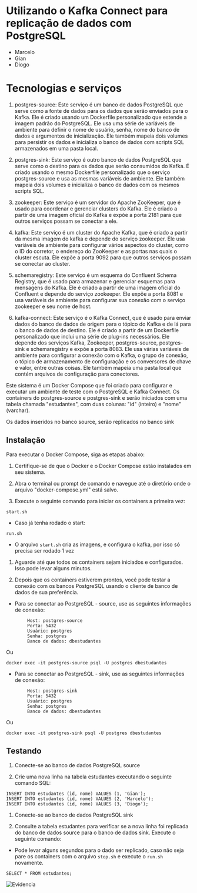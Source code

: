# Utilizando o Kafka Connect para replicação de dados com PostgreSQL

- Marcelo 
- Gian
- Diogo

# Tecnologias e serviços

1. postgres-source: Este serviço é um banco de dados PostgreSQL que serve como a fonte de dados para os dados que serão enviados para o Kafka. Ele é criado usando um Dockerfile personalizado que estende a imagem padrão do PostgreSQL. Ele usa uma série de variáveis ​​de ambiente para definir o nome de usuário, senha, nome do banco de dados e argumentos de inicialização. Ele também mapeia dois volumes para persistir os dados e inicializa o banco de dados com scripts SQL armazenados em uma pasta local.

1. postgres-sink: Este serviço é outro banco de dados PostgreSQL que serve como o destino para os dados que serão consumidos do Kafka. É criado usando o mesmo Dockerfile personalizado que o serviço postgres-source e usa as mesmas variáveis ​​de ambiente. Ele também mapeia dois volumes e inicializa o banco de dados com os mesmos scripts SQL.

1. zookeeper: Este serviço é um servidor do Apache ZooKeeper, que é usado para coordenar e gerenciar clusters do Kafka. Ele é criado a partir de uma imagem oficial do Kafka e expõe a porta 2181 para que outros serviços possam se conectar a ele.

1. kafka: Este serviço é um cluster do Apache Kafka, que é criado a partir da mesma imagem do kafka e depende do serviço zookeeper. Ele usa variáveis ​​de ambiente para configurar vários aspectos do cluster, como o ID do corretor, o endereço do ZooKeeper e as portas nas quais o cluster escuta. Ele expõe a porta 9092 para que outros serviços possam se conectar ao cluster.

1. schemaregistry: Este serviço é um esquema do Confluent Schema Registry, que é usado para armazenar e gerenciar esquemas para mensagens do Kafka. Ele é criado a partir de uma imagem oficial do Confluent e depende do serviço zookeeper. Ele expõe a porta 8081 e usa variáveis ​​de ambiente para configurar sua conexão com o serviço zookeeper e seu nome de host.

1. kafka-connect: Este serviço é o Kafka Connect, que é usado para enviar dados do banco de dados de origem para o tópico do Kafka e de lá para o banco de dados de destino. Ele é criado a partir de um Dockerfile personalizado que inclui uma série de plug-ins necessários. Ele depende dos serviços Kafka, Zookeeper, postgres-source, postgres-sink e schemaregistry e expõe a porta 8083. Ele usa várias variáveis ​​de ambiente para configurar a conexão com o Kafka, o grupo de conexão, o tópico de armazenamento de configuração e os conversores de chave e valor, entre outras coisas. Ele também mapeia uma pasta local que contém arquivos de configuração para conectores.

Este sistema é um Docker Compose que foi criado para configurar e executar um ambiente de teste com o PostgreSQL e Kafka Connect. Os containers do postgres-source e postgres-sink e  serão iniciados com uma tabela chamada "estudantes", com duas colunas: "id" (inteiro) e "nome" (varchar).

Os dados inseridos no banco source, serão replicados no banco sink


## Instalação

Para executar o Docker Compose, siga as etapas abaixo:

1. Certifique-se de que o Docker e o Docker Compose estão instalados em seu sistema.

1. Abra o terminal ou prompt de comando e navegue até o diretório onde o arquivo "docker-compose.yml" está salvo.

1. Execute o seguinte comando para iniciar os containers a primeira vez:
```
start.sh
```
- Caso já tenha rodado o start:
```
run.sh
```
- O arquivo ``start.sh`` cria as imagens, e configura o kafka, por isso só precisa ser rodado 1 vez




1. Aguarde até que todos os containers sejam iniciados e configurados. Isso pode levar alguns minutos.

1. Depois que os containers estiverem prontos, você pode testar a conexão com os bancos PostgreSQL usando o cliente de banco de dados de sua preferência.

- Para se conectar ao PostgreSQL - source, use as seguintes informações de conexão:
```
        Host: postgres-source
        Porta: 5432
        Usuário: postgres
        Senha: postgres
        Banco de dados: dbestudantes
```
Ou
```
docker exec -it postgres-source psql -U postgres dbestudantes
```

- Para se conectar ao PostgreSQL - sink, use as seguintes informações de conexão:
``` 
        Host: postgres-sink
        Porta: 5432
        Usuário: postgres
        Senha: postgres
        Banco de dados: dbestudantes
```
Ou
```
docker exec -it postgres-sink psql -U postgres dbestudantes
```
## Testando

1. Conecte-se ao banco de dados PostgreSQL source

1. Crie uma nova linha na tabela estudantes executando o seguinte comando SQL:
```
INSERT INTO estudantes (id, nome) VALUES (1, 'Gian');
INSERT INTO estudantes (id, nome) VALUES (2, 'Marcelo');
INSERT INTO estudantes (id, nome) VALUES (3, 'Diogo');
```

1. Conecte-se ao banco de dados PostgreSQL sink 

1. Consulte a tabela estudantes para verificar se a nova linha foi replicada do banco de dados source para o banco de dados sink. Execute o seguinte comando:
- Pode levar alguns segundos para o dado ser replicado, caso não seja pare os containers com o arquivo ``stop.sh`` e execute o ``run.sh`` novamente.
```
SELECT * FROM estudantes;
```

![Evidencia](https://i.imgur.com/qdfTc0p.jpg)
